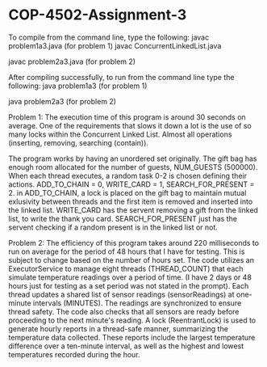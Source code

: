 # COP-4502-Assignment-3

To compile from the command line, type the following:
javac problem1a3.java (for problem 1)
javac ConcurrentLinkedList.java

javac problem2a3.java (for problem 2)

After compiling successfully, to run from the command line type the following:
java problem1a3 (for problem 1)

java problem2a3 (for problem 2)

Problem 1:
The execution time of this program is around 30 seconds on average. One of the requirements that slows it down a lot is the use of so many locks within the Concurrent Linked List. Almost all operations (inserting, removing, searching (contain)). 

The program works by having an unordered set originally. The gift bag has enough room allocated for the number of guests, NUM_GUESTS (500000). When each thread executes, a random task 0-2 is chosen defining their actions. ADD_TO_CHAIN = 0, WRITE_CARD = 1, SEARCH_FOR_PRESENT = 2. in ADD_TO_CHAIN, a lock is placed on the gift bag to maintain mutual exlusivity between threads and the first item is removed and inserted into the linked list. WRITE_CARD has the servent removing a gift from the linked list, to write the thank you card. SEARCH_FOR_PRESENT just has the servent checking if a random present is in the linked list or not.

Problem 2:
The efficiency of this program takes around 220 milliseconds to run on average for the period of 48 hours that I have for testing. This is subject to change based on the number of hours set.
The code utilizes an ExecutorService to manage eight threads (THREAD_COUNT) that each simulate temperature readings over a period of time. (I have 2 days or 48 hours just for testing as a set period was not stated in the prompt). Each thread updates a shared list of sensor readings (sensorReadings) at one-minute intervals (MINUTES). The readings are synchronized to ensure thread safety. The code also checks that all sensors are ready before proceeding to the next minute's reading. A lock (ReentrantLock) is used to generate hourly reports in a thread-safe manner, summarizing the temperature data collected. These reports include the largest temperature difference over a ten-minute interval, as well as the highest and lowest temperatures recorded during the hour.

